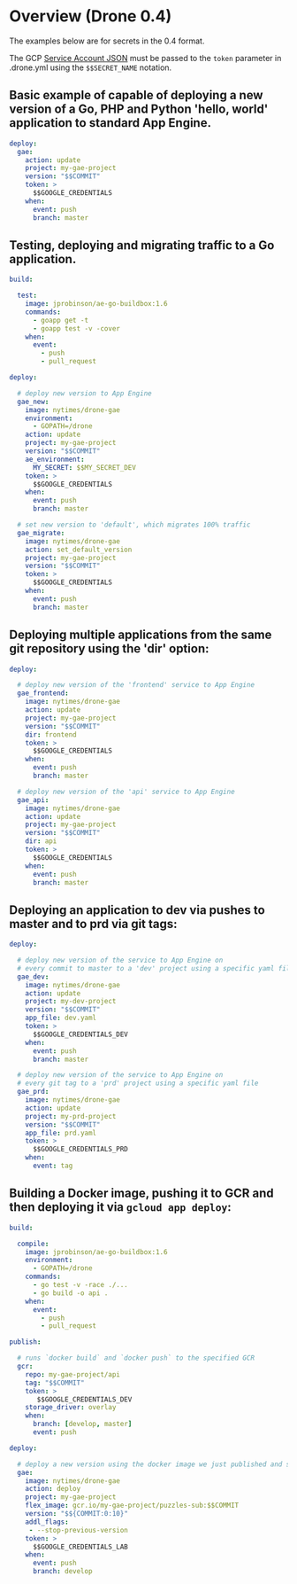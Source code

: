 # Overview (Drone 0.4)

The examples below are for secrets in the 0.4 format.

The GCP [Service Account JSON](https://cloud.google.com/iam/docs/creating-managing-service-account-keys) must be passed to the `token` parameter in .drone.yml using the `$$SECRET_NAME` notation.

## Basic example of capable of deploying a new version of a Go, PHP and Python 'hello, world' application to standard App Engine.

```yml
deploy:
  gae:
    action: update
    project: my-gae-project
    version: "$$COMMIT"
    token: >
      $$GOOGLE_CREDENTIALS
    when:
      event: push
      branch: master
```

## Testing, deploying and migrating traffic to a Go application.

```yml
build:

  test:
    image: jprobinson/ae-go-buildbox:1.6
    commands:
      - goapp get -t
      - goapp test -v -cover
    when:
      event:
        - push
        - pull_request

deploy:

  # deploy new version to App Engine
  gae_new:
    image: nytimes/drone-gae
    environment:
      - GOPATH=/drone
    action: update
    project: my-gae-project
    version: "$$COMMIT"
    ae_environment:
      MY_SECRET: $$MY_SECRET_DEV
    token: >
      $$GOOGLE_CREDENTIALS
    when:
      event: push
      branch: master

  # set new version to 'default', which migrates 100% traffic
  gae_migrate:
    image: nytimes/drone-gae
    action: set_default_version
    project: my-gae-project
    version: "$$COMMIT"
    token: >
      $$GOOGLE_CREDENTIALS
    when:
      event: push
      branch: master
```

## Deploying multiple applications from the same git repository using the 'dir' option:

```yml
deploy:

  # deploy new version of the 'frontend' service to App Engine
  gae_frontend:
    image: nytimes/drone-gae
    action: update
    project: my-gae-project
    version: "$$COMMIT"
    dir: frontend
    token: >
      $$GOOGLE_CREDENTIALS
    when:
      event: push
      branch: master

  # deploy new version of the 'api' service to App Engine
  gae_api:
    image: nytimes/drone-gae
    action: update
    project: my-gae-project
    version: "$$COMMIT"
    dir: api
    token: >
      $$GOOGLE_CREDENTIALS
    when:
      event: push
      branch: master
```

## Deploying an application to dev via pushes to master and to prd via git tags:

```yml
deploy:

  # deploy new version of the service to App Engine on
  # every commit to master to a 'dev' project using a specific yaml file
  gae_dev:
    image: nytimes/drone-gae
    action: update
    project: my-dev-project
    version: "$$COMMIT"
    app_file: dev.yaml
    token: >
      $$GOOGLE_CREDENTIALS_DEV
    when:
      event: push
      branch: master

  # deploy new version of the service to App Engine on
  # every git tag to a 'prd' project using a specific yaml file
  gae_prd:
    image: nytimes/drone-gae
    action: update
    project: my-prd-project
    version: "$$COMMIT"
    app_file: prd.yaml
    token: >
      $$GOOGLE_CREDENTIALS_PRD
    when:
      event: tag
```

## Building a Docker image, pushing it to GCR and then deploying it via `gcloud app deploy`:

```yml
build:

  compile:
    image: jprobinson/ae-go-buildbox:1.6
    environment:
      - GOPATH=/drone
    commands:
      - go test -v -race ./...
      - go build -o api .
    when:
      event:
        - push
        - pull_request

publish:

  # runs `docker build` and `docker push` to the specified GCR
  gcr:
    repo: my-gae-project/api
    tag: "$$COMMIT"
    token: >
       $$GOOGLE_CREDENTIALS_DEV
    storage_driver: overlay
    when:
      branch: [develop, master]
      event: push

deploy:

  # deploy a new version using the docker image we just published and stop any previous versions when complete
  gae:
    image: nytimes/drone-gae
    action: deploy
    project: my-gae-project
    flex_image: gcr.io/my-gae-project/puzzles-sub:$$COMMIT
    version: "$${COMMIT:0:10}"
    addl_flags:
     - --stop-previous-version
    token: >
      $$GOOGLE_CREDENTIALS_LAB
    when:
      event: push
      branch: develop
```
